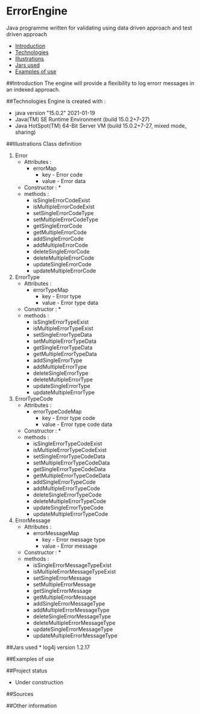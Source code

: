 # ErrorEngine
Java programme written for validating using data driven approach and test driven approach

* [Introduction](#introduction)
* [Technologies](#technologies)
* [Illustrations](#illustrations)
* [Jars used](#jars-used)
* [Examples of use](#examples-of-use)

##Introduction
The engine will provide a flexibility to log errorr messages in an indexed approach.

##Technologies
Engine is created with :
* java version "15.0.2" 2021-01-19
* Java(TM) SE Runtime Environment (build 15.0.2+7-27)
* Java HotSpot(TM) 64-Bit Server VM (build 15.0.2+7-27, mixed mode, sharing)

##Illustrations
Class definition
1. Error
    * Attributes :
        * errorMap
            * key - Error code
            * value - Error data
    * Constructor :
        * 
    * methods :
        * isSingleErrorCodeExist
        * isMultipleErrorCodeExist
        * setSingleErrorCodeType
        * setMultipleErrorCodeType
        * getSingleErrorCode
        * getMultipleErrorCode
        * addSingleErrorCode
        * addMultipleErrorCode
        * deleteSingleErrorCode
        * deleteMultipleErrorCode
        * updateSingleErrorCode
        * updateMultipleErrorCode
2. ErrorType
    * Attributes :
        * errorTypeMap
            * key - Error type
            * value - Error type data
    * Constructor :
        *
    * methods :
        * isSingleErrorTypeExist
        * isMultipleErrorTypeExist
        * setSingleErrorTypeData
        * setMultipleErrorTypeData
        * getSingleErrorTypeData
        * getMultipleErrorTypeData
        * addSingleErrorType
        * addMultipleErrorType
        * deleteSingleErrorType
        * deleteMultipleErrorType
        * updateSingleErrorType
        * updateMultipleErrorType
3. ErrorTypeCode
    * Attributes :
        * errorTypeCodeMap
            * key - Error type code
            * value - Error type code data
    * Constructor :
        *
    * methods :
        * isSingleErrorTypeCodeExist
        * isMultipleErrorTypeCodeExist
        * setSingleErrorTypeCodeData
        * setMultipleErrorTypeCodeData
        * getSingleErrorTypeCodeData
        * getMultipleErrorTypeCodeData
        * addSingleErrorTypeCode
        * addMultipleErrorTypeCode
        * deleteSingleErrorTypeCode
        * deleteMultipleErrorTypeCode
        * updateSingleErrorTypeCode
        * updateMultipleErrorTypeCode
4. ErrorMessage
    * Attributes :
        * errorMessageMap
            * key - Error message type
            * value - Error message
    * Constructor :
        *
    * methods :
        * isSingleErrorMessageTypeExist
        * isMultipleErrorMessageTypeExist
        * setSingleErrorMessage
        * setMultipleErrorMessage
        * getSingleErrorMessage
        * getMultipleErrorMessage
        * addSingleErrorMessageType
        * addMultipleErrorMessageType
        * deleteSingleErrorMessageType
        * deleteMultipleErrorMessageType
        * updateSingleErrorMessageType
        * updateMultipleErrorMessageType

##Jars used
    * log4j version 1.2.17

##Examples of use

##Project status
* Under construction

##Sources

##Other information